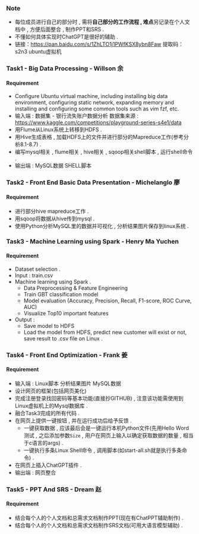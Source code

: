 ### Note

+ 每位成员进行自己的部分时 , 需将**自己部分的工作流程 , 难点**另记录在个人文档中 , 方便后面整合 , 制作PPT和SRS . 
+ 不懂如何具体实现时ChatGPT是很好的辅助 .
+ 链接：https://pan.baidu.com/s/1ZhLTO1j1PWfKSX8ybn8Faw 提取码：s2n3 ubuntu虚拟机 


### Task1 - Big Data Processing - Willson 余

#### Requirement

+ Configure Ubuntu virtual machine, including installing big data environment, configuring static network, expanding memory and installing and configuring some common tools such as vim fzf, etc.
+ 输入端 : 数据集 - 银行流失账户数据分析 数据集来源 : https://www.kaggle.com/competitions/playground-series-s4e1/data 
+ 用Flume从Linux系统上转移到HDFS . 
+ 用Hive生成表格 , 加载HDFS上的文件并进行部分的Mapreduce工作(参考分析8.1-8.7) . 
+ 编写mysql相关 , flume相关 , hive相关 , sqoop相关shell脚本 , 运行shell命令 .
+ 输出端 : MySQL数据 SHELL脚本


### Task2 - Front End Basic Data Presentation - Michelanglo 廖

#### Requirement
+ 进行部分hive mapreduce工作 . 
+ 用sqoop将数据从hive传到mysql . 
+ 使用Python分析MySQL里的数据并可视化 , 分析结果图片保存到linux系统 .

### Task3 - Machine Learning using Spark - Henry Ma Yuchen

#### Requirement

+ Dataset selection . 
+ Input : train.csv
+ Machine learning using Spark .
  + Data Preprocessing & Feature Engineering
  + Train GBT classification model
  + Model evaluation (Accuracy, Precision, Recall, F1-score, ROC Curve, AUC)
  + Visualize Top10 important features 
+ Output :
  + Save model to HDFS
  + Load the model from HDFS, predict new customer will exist or not, save result to .csv file on Linux . 


### Task4 - Front End Optimization - Frank 姜

#### Requirement

+ 输入端 : Linux脚本 分析结果图片 MySQL数据
+ 设计网页的框架(包括网页美化)
+ 完成注册登录找回密码等基本功能(直接抄GITHUB) , 注意该功能需使用到Linux虚拟机上的Mysql数据库 . 
+ 融合Task3完成的所有代码 . 
+ 在网页上提供一键按钮 , 并在运行成功后给予反馈 . 
  + 一键获取数据 , 应该最后会是一键运行本机Python文件(先用Hello Word测试 , 之后添加参数`Size` , 用户在网页上输入以确定获取数据的数量 , 相当于c语言的args) .  
  + 一键执行多条Linux Shell命令 , 调用脚本(如start-all.sh就是执行多条命令) .
+ 在网页上插入ChatGPT插件 .
+ 输出端 : 网页整合


### Task5 - PPT And SRS - Dream 赵

#### Requirement

+ 结合每个人的个人文档和总需求文档制作PPT(现在有ChatPPT辅助制作) . 
+ 结合每个人的个人文档和总需求文档制作SRS文档(可用大语言模型辅助) . 
